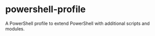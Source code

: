 # powershell-profile
A PowerShell profile to extend PowerShell with additional scripts and modules.
